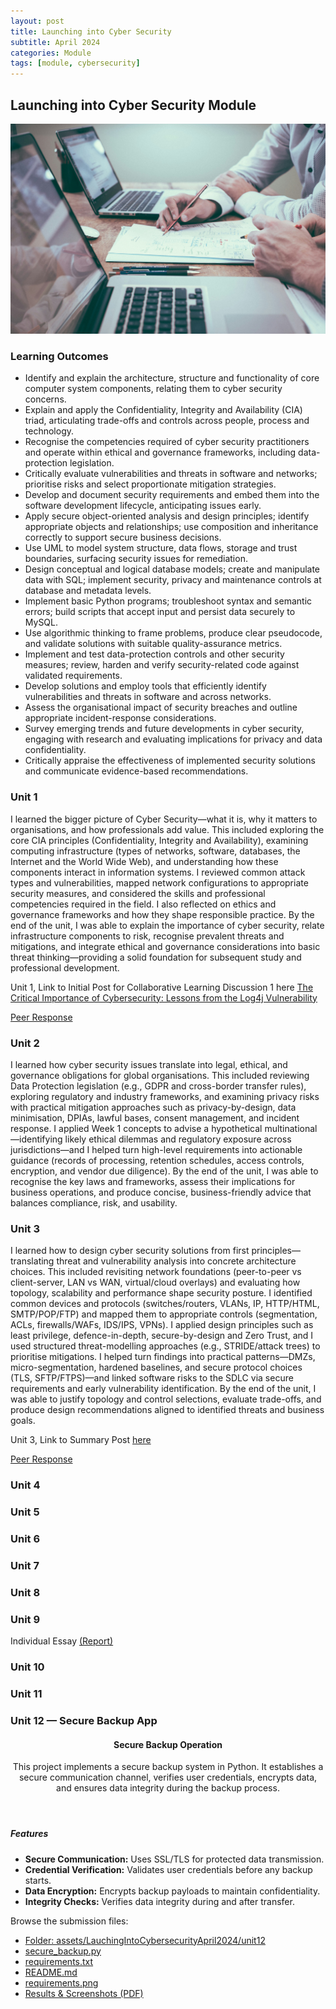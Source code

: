 ```yaml
---
layout: post
title: Launching into Cyber Security
subtitle: April 2024
categories: Module
tags: [module, cybersecurity]
---
```


## Launching into Cyber Security Module
![business image](/assets/images/banners/scott-graham-5fNmWej4tAA-unsplash.jpg)

### Learning Outcomes

<ul>
  <li>Identify and explain the architecture, structure and functionality of core computer system components, relating them to cyber security concerns.</li>
  <li>Explain and apply the Confidentiality, Integrity and Availability (CIA) triad, articulating trade-offs and controls across people, process and technology.</li>
  <li>Recognise the competencies required of cyber security practitioners and operate within ethical and governance frameworks, including data-protection legislation.</li>
  <li>Critically evaluate vulnerabilities and threats in software and networks; prioritise risks and select proportionate mitigation strategies.</li>
  <li>Develop and document security requirements and embed them into the software development lifecycle, anticipating issues early.</li>
  <li>Apply secure object-oriented analysis and design principles; identify appropriate objects and relationships; use composition and inheritance correctly to support secure business decisions.</li>
  <li>Use UML to model system structure, data flows, storage and trust boundaries, surfacing security issues for remediation.</li>
  <li>Design conceptual and logical database models; create and manipulate data with SQL; implement security, privacy and maintenance controls at database and metadata levels.</li>
  <li>Implement basic Python programs; troubleshoot syntax and semantic errors; build scripts that accept input and persist data securely to MySQL.</li>
  <li>Use algorithmic thinking to frame problems, produce clear pseudocode, and validate solutions with suitable quality-assurance metrics.</li>
  <li>Implement and test data-protection controls and other security measures; review, harden and verify security-related code against validated requirements.</li>
  <li>Develop solutions and employ tools that efficiently identify vulnerabilities and threats in software and across networks.</li>
  <li>Assess the organisational impact of security breaches and outline appropriate incident-response considerations.</li>
  <li>Survey emerging trends and future developments in cyber security, engaging with research and evaluating implications for privacy and data confidentiality.</li>
  <li>Critically appraise the effectiveness of implemented security solutions and communicate evidence-based recommendations.</li>
</ul>

### Unit 1
<p>I learned the bigger picture of Cyber Security—what it is, why it matters to organisations, and how professionals add value. This included exploring the core CIA principles (Confidentiality, Integrity and Availability), examining computing infrastructure (types of networks, software, databases, the Internet and the World Wide Web), and understanding how these components interact in information systems. I reviewed common attack types and vulnerabilities, mapped network configurations to appropriate security measures, and considered the skills and professional competencies required in the field. I also reflected on ethics and governance frameworks and how they shape responsible practice. By the end of the unit, I was able to explain the importance of cyber security, relate infrastructure components to risk, recognise prevalent threats and mitigations, and integrate ethical and governance considerations into basic threat thinking—providing a solid foundation for subsequent study and professional development.</p>

<p> Unit 1, Link to Initial Post for Collaborative Learning Discussion 1 here <a href="https://github.com/diogoneno/diogoneno.github.io/blob/TutorResearch/assets/LauchingIntoCybersecurityApril2024/Initial%20Post.pdf" title="The Critical Importance of Cybersecurity: Lessons from the Log4j Vulnerability">The Critical Importance of Cybersecurity: Lessons from the Log4j Vulnerability</a></p>
<p> <a href="https://github.com/diogoneno/diogoneno.github.io/blob/TutorResearch/assets/LauchingIntoCybersecurityApril2024/Initial%20Post%20-%20Peer%20Response.pdf" title="Peer Response">Peer Response</a></p>

### Unit 2
<p>I learned how cyber security issues translate into legal, ethical, and governance obligations for global organisations. This included reviewing Data Protection legislation (e.g., GDPR and cross-border transfer rules), exploring regulatory and industry frameworks, and examining privacy risks with practical mitigation approaches such as privacy-by-design, data minimisation, DPIAs, lawful bases, consent management, and incident response. I applied Week 1 concepts to advise a hypothetical multinational—identifying likely ethical dilemmas and regulatory exposure across jurisdictions—and I helped turn high-level requirements into actionable guidance (records of processing, retention schedules, access controls, encryption, and vendor due diligence). By the end of the unit, I was able to recognise the key laws and frameworks, assess their implications for business operations, and produce concise, business-friendly advice that balances compliance, risk, and usability.</p>


### Unit 3
<p>I learned how to design cyber security solutions from first principles—translating threat and vulnerability analysis into concrete architecture choices. This included revisiting network foundations (peer-to-peer vs client-server, LAN vs WAN, virtual/cloud overlays) and evaluating how topology, scalability and performance shape security posture. I identified common devices and protocols (switches/routers, VLANs, IP, HTTP/HTML, SMTP/POP/FTP) and mapped them to appropriate controls (segmentation, ACLs, firewalls/WAFs, IDS/IPS, VPNs). I applied design principles such as least privilege, defence-in-depth, secure-by-design and Zero Trust, and I used structured threat-modelling approaches (e.g., STRIDE/attack trees) to prioritise mitigations. I helped turn findings into practical patterns—DMZs, micro-segmentation, hardened baselines, and secure protocol choices (TLS, SFTP/FTPS)—and linked software risks to the SDLC via secure requirements and early vulnerability identification. By the end of the unit, I was able to justify topology and control selections, evaluate trade-offs, and produce design recommendations aligned to identified threats and business goals.</p> 

<p> Unit 3, Link to Summary Post <a href="https://github.com/diogoneno/diogoneno.github.io/blob/TutorResearch/assets/LauchingIntoCybersecurityApril2024/Summary%20Post.pdf" title="here">here</a></p>
<p> <a href="https://github.com/diogoneno/diogoneno.github.io/blob/TutorResearch/assets/LauchingIntoCybersecurityApril2024/Summary%20Post%20-%20Peer%20response.pdf" title="Peer Response">Peer Response</a></p>

### Unit 4

### Unit 5

### Unit 6

### Unit 7

### Unit 8


### Unit 9

<p>Individual Essay <a href="https://github.com/diogoneno/diogoneno.github.io/blob/TutorResearch/assets/LauchingIntoCybersecurityApril2024/Summary%20Post.pdf" title="(Report)">(Report)</a></p>

### Unit 10

### Unit 11

<section id="unit12" class="unit">
  <h3>Unit 12 — Secure Backup App</h3>

  <header aria-labelledby="secure-backup-title">
    <h4 id="secure-backup-title">Secure Backup Operation</h4>
    <p class="lead">
      This project implements a secure backup system in Python. It establishes a secure
      communication channel, verifies user credentials, encrypts data, and ensures data
      integrity during the backup process.
    </p>
  </header>

  <h5>Features</h5>
  <ul>
    <li><strong>Secure Communication:</strong> Uses SSL/TLS for protected data transmission.</li>
    <li><strong>Credential Verification:</strong> Validates user credentials before any backup starts.</li>
    <li><strong>Data Encryption:</strong> Encrypts backup payloads to maintain confidentiality.</li>
    <li><strong>Integrity Checks:</strong> Verifies data integrity during and after transfer.</li>
  </ul>

  <p>Browse the submission files:</p>
  <ul>
    <li>
      <a href="https://github.com/diogoneno/diogoneno.github.io/tree/main/assets/LauchingIntoCybersecurityApril2024/unit12"
         target="_blank" rel="noopener">
        Folder: assets/LauchingIntoCybersecurityApril2024/unit12
      </a>
    </li>
    <li>
      <a href="https://github.com/diogoneno/diogoneno.github.io/blob/main/assets/LauchingIntoCybersecurityApril2024/unit12/secure_backup.py"
         target="_blank" rel="noopener">secure_backup.py</a>
    </li>
    <li>
      <a href="https://github.com/diogoneno/diogoneno.github.io/blob/main/assets/LauchingIntoCybersecurityApril2024/unit12/requirements.txt"
         target="_blank" rel="noopener">requirements.txt</a>
    </li>
    <li>
      <a href="https://github.com/diogoneno/diogoneno.github.io/blob/main/assets/LauchingIntoCybersecurityApril2024/unit12/README.md"
         target="_blank" rel="noopener">README.md</a>
    </li>
    <li>
      <a href="https://github.com/diogoneno/diogoneno.github.io/blob/main/assets/LauchingIntoCybersecurityApril2024/unit12/TestData/requirements.png"
         target="_blank" rel="noopener">requirements.png</a>
    </li>
    <li>
      <a href="https://github.com/diogoneno/diogoneno.github.io/blob/main/assets/LauchingIntoCybersecurityApril2024/unit12/TestData/ResultsScreenshots.pdf"
         target="_blank" rel="noopener">Results &amp; Screenshots (PDF)</a>
    </li>
  </ul>
</section>



